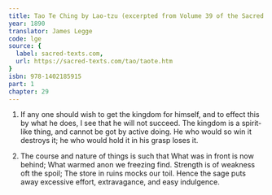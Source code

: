 ```yaml
---
title: Tao Te Ching by Lao-tzu (excerpted from Volume 39 of the Sacred Books of the East.)
year: 1890
translator: James Legge
code: lge
source: {
  label: sacred-texts.com,
  url: https://sacred-texts.com/tao/taote.htm
}
isbn: 978-1402185915
part: 1
chapter: 29
---
```

1. If any one should wish to get the kingdom for himself, and to effect
this by what he does, I see that he will not succeed. The kingdom
is a spirit-like thing, and cannot be got by active doing. He who
would so win it destroys it; he who would hold it in his grasp loses
it. 

2. The course and nature of things is such that 
What was in front is now behind; 
What warmed anon we freezing find. 
Strength is of weakness oft the spoil; 
The store in ruins mocks our toil. Hence the sage puts away excessive
effort, extravagance, and easy indulgence.